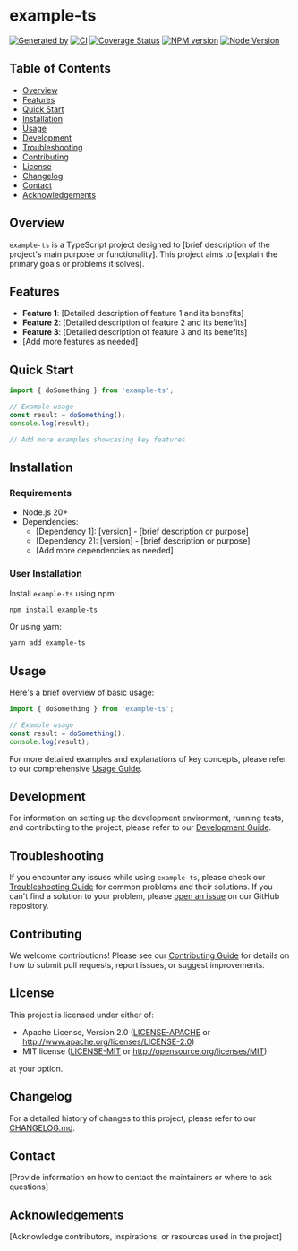 # example-ts

[![Generated by](https://img.shields.io/badge/Generated%20by-x--pt%2Ftemplate-blue)](https://github.com/x-pt/template)
[![CI](https://github.com/x-pt/example-ts/workflows/CI/badge.svg)](https://github.com/x-pt/example-ts/actions)
[![Coverage Status](https://coveralls.io/repos/github/x-pt/example-ts/badge.svg?branch=main)](https://coveralls.io/github/x-pt/example-ts?branch=main)
[![NPM version](https://badge.fury.io/js/example-ts.svg)](https://badge.fury.io/js/example-ts)
[![Node Version](https://img.shields.io/node/v/example-ts.svg)](https://nodejs.org/en/)

## Table of Contents

- [Overview](#overview)
- [Features](#features)
- [Quick Start](#quick-start)
- [Installation](#installation)
- [Usage](#usage)
- [Development](#development)
- [Troubleshooting](#troubleshooting)
- [Contributing](#contributing)
- [License](#license)
- [Changelog](#changelog)
- [Contact](#contact)
- [Acknowledgements](#acknowledgements)

## Overview

`example-ts` is a TypeScript project designed to [brief description of the project's main purpose or functionality]. This project aims to [explain the primary goals or problems it solves].

## Features

- **Feature 1**: [Detailed description of feature 1 and its benefits]
- **Feature 2**: [Detailed description of feature 2 and its benefits]
- **Feature 3**: [Detailed description of feature 3 and its benefits]
- [Add more features as needed]

## Quick Start

```typescript
import { doSomething } from 'example-ts';

// Example usage
const result = doSomething();
console.log(result);

// Add more examples showcasing key features
```

## Installation

### Requirements
- Node.js 20+
- Dependencies:
  - [Dependency 1]: [version] - [brief description or purpose]
  - [Dependency 2]: [version] - [brief description or purpose]
  - [Add more dependencies as needed]

### User Installation
Install `example-ts` using npm:

```bash
npm install example-ts
```

Or using yarn:

```bash
yarn add example-ts
```

## Usage

Here's a brief overview of basic usage:

```typescript
import { doSomething } from 'example-ts';

// Example usage
const result = doSomething();
console.log(result);

```

For more detailed examples and explanations of key concepts, please refer to our comprehensive [Usage Guide](docs/usage.md).

## Development

For information on setting up the development environment, running tests, and contributing to the project, please refer to our [Development Guide](docs/development.md).

## Troubleshooting

If you encounter any issues while using `example-ts`, please check our [Troubleshooting Guide](docs/troubleshooting.md) for common problems and their solutions. If you can't find a solution to your problem, please [open an issue](https://github.com/x-pt/example-ts/issues) on our GitHub repository.

## Contributing

We welcome contributions! Please see our [Contributing Guide](CONTRIBUTING.md) for details on how to submit pull requests, report issues, or suggest improvements.

## License

This project is licensed under either of:

- Apache License, Version 2.0 ([LICENSE-APACHE](LICENSE-APACHE) or http://www.apache.org/licenses/LICENSE-2.0)
- MIT license ([LICENSE-MIT](LICENSE-MIT) or http://opensource.org/licenses/MIT)

at your option.

## Changelog

For a detailed history of changes to this project, please refer to our [CHANGELOG.md](CHANGELOG.md).

## Contact

[Provide information on how to contact the maintainers or where to ask questions]

## Acknowledgements

[Acknowledge contributors, inspirations, or resources used in the project]
